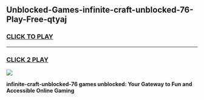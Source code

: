 
## Unblocked-Games-infinite-craft-unblocked-76-Play-Free-qtyaj
<h3>
<a href="https://premium76.site?title=infinite-craft-unblocked-76&ref=19M">CLICK TO PLAY</a></h3>
<hr>

<h3>
<a href="https://premium76.site?title=infinite-craft-unblocked-76&ref=19M">CLICK 2 PLAY</a>
  
</h3>

<a href="https://premium76.site?title=infinite-craft-unblocked-76&ref=19M"><img src="https://clearcache.store/games.png"></a>


**infinite-craft-unblocked-76 games unblocked: Your Gateway to Fun and Accessible Online Gaming**
